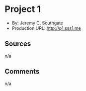 # Project 1
+ By: Jeremy C. Southgate
+ Production URL: <http://p1.sss1.me>


## Sources
n/a


## Comments
n/a
